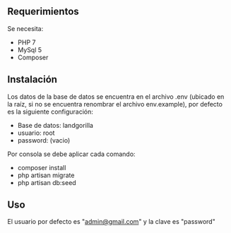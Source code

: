 ## Requerimientos

Se necesita:

- PHP 7
- MySql 5
- Composer

## Instalación

Los datos de la base de datos se encuentra en el archivo .env (ubicado en la raíz, si no se encuentra renombrar el archivo env.example), por defecto es la siguiente configuración:
- Base de datos: landgorilla
- usuario: root
- password: (vacio)


Por consola se debe aplicar cada comando:

- composer install
- php artisan migrate
- php artisan db:seed

## Uso

El usuario por defecto es "admin@gmail.com" y la clave es "password"